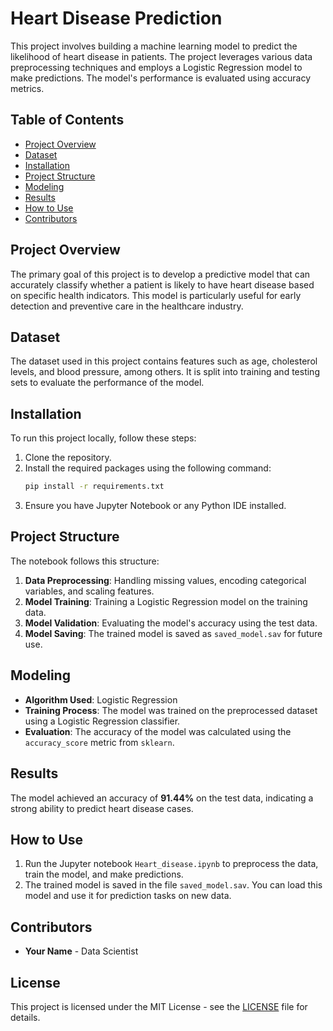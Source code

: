 # Heart Disease Prediction

This project involves building a machine learning model to predict the likelihood of heart disease in patients. The project leverages various data preprocessing techniques and employs a Logistic Regression model to make predictions. The model's performance is evaluated using accuracy metrics.

## Table of Contents
- [Project Overview](#project-overview)
- [Dataset](#dataset)
- [Installation](#installation)
- [Project Structure](#project-structure)
- [Modeling](#modeling)
- [Results](#results)
- [How to Use](#how-to-use)
- [Contributors](#contributors)

## Project Overview
The primary goal of this project is to develop a predictive model that can accurately classify whether a patient is likely to have heart disease based on specific health indicators. This model is particularly useful for early detection and preventive care in the healthcare industry.

## Dataset
The dataset used in this project contains features such as age, cholesterol levels, and blood pressure, among others. It is split into training and testing sets to evaluate the performance of the model.

## Installation
To run this project locally, follow these steps:
1. Clone the repository.
2. Install the required packages using the following command:
    ```bash
    pip install -r requirements.txt
    ```
3. Ensure you have Jupyter Notebook or any Python IDE installed.

## Project Structure
The notebook follows this structure:
1. **Data Preprocessing**: Handling missing values, encoding categorical variables, and scaling features.
2. **Model Training**: Training a Logistic Regression model on the training data.
3. **Model Validation**: Evaluating the model's accuracy using the test data.
4. **Model Saving**: The trained model is saved as `saved_model.sav` for future use.

## Modeling
- **Algorithm Used**: Logistic Regression
- **Training Process**: The model was trained on the preprocessed dataset using a Logistic Regression classifier.
- **Evaluation**: The accuracy of the model was calculated using the `accuracy_score` metric from `sklearn`.

## Results
The model achieved an accuracy of **91.44%** on the test data, indicating a strong ability to predict heart disease cases.

## How to Use
1. Run the Jupyter notebook `Heart_disease.ipynb` to preprocess the data, train the model, and make predictions.
2. The trained model is saved in the file `saved_model.sav`. You can load this model and use it for prediction tasks on new data.

## Contributors
- **Your Name** - Data Scientist

## License
This project is licensed under the MIT License - see the [LICENSE](LICENSE) file for details.
